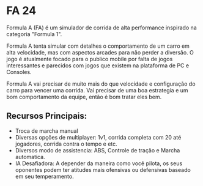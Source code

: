 # FA 24

Formula A (FA) é um simulador de corrida de alta performance inspirado na categoria "Formula 1".

Formula A tenta simular com detalhes o comportamento de um carro em alta velocidade, mas com aspectos arcades para não perder a diversão. O jogo é atualmente focado para o publico mobile por falta de jogos interessantes e parecidos com jogos que existem na plataforma de PC e Consoles.

Formula A vai precisar de muito mais do que velocidade e configuração do carro para vencer uma corrida. Vai precisar de uma boa estrategia e um bom comportamento da equipe, então é bom tratar eles bem.

## Recursos Principais:

- Troca de marcha manual
- Diversas opções de multiplayer: 1v1, corrida completa com 20 até jogadores, corrida contra o tempo e etc.
- Diversos modo de assistencia: ABS, Controle de tração e Marcha automatica.
- IA Desafiadora: A depender da maneira como você pilota, os seus oponentes podem ter atitudes mais ofensivas ou defensivas baseado em seu temperamento.
